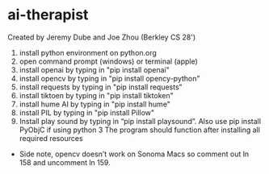 # ai-therapist
Created by Jeremy Dube and Joe Zhou (Berkley CS 28')

1. install python environment on python.org
2. open command prompt (windows) or terminal (apple)
3. install openai by typing in "pip install openai"
4. install opencv by typing in "pip install opency-python"
5. install requests by typing in "pip install requests"
6. install tiktoen by typing in "pip install tiktoken"
7. install hume AI by typing in "pip install hume"
8. install PIL by typing in "pip install Pillow"
9. Install play sound by typing in “pip install playsound”. Also use pip install PyObjC if using python 3
The program should function after installing all required resources

* Side note, opencv doesn’t work on Sonoma Macs so comment out ln 158 and uncomment ln 159.
